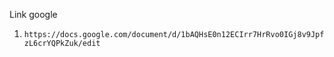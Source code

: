 Link google
1. ```https://docs.google.com/document/d/1bAQHsE0n12ECIrr7HrRvo0IGj8v9JpfzL6crYQPkZuk/edit```
